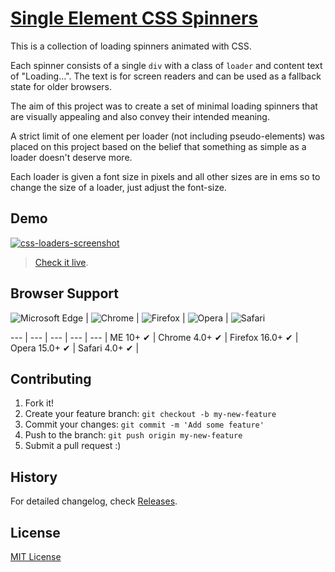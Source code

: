 # [Single Element CSS Spinners](http://projects.lukehaas.me/css-loaders)

This is a collection of loading spinners animated with CSS.

Each spinner consists of a single `div` with a class of `loader` and content text of "Loading...".
The text is for screen readers and can be used as a fallback state for older browsers.

The aim of this project was to create a set of minimal loading spinners that are visually appealing and also convey their intended meaning.

A strict limit of one element per loader (not including pseudo-elements) was placed on this project based on the belief that something as simple as a loader doesn't deserve more.

Each loader is given a font size in pixels and all other sizes are in ems so to change the size of a loader, just adjust the font-size.

## Demo

[![css-loaders-screenshot](https://raw.githubusercontent.com/lukehaas/css-loaders/step2/images/css-loaders-screenshot.jpg)](http://projects.lukehaas.me/css-loaders)

> [Check it live](http://projects.lukehaas.me/css-loaders).

## Browser Support

![Microsoft Edge](https://github.com/lukehaas/css-loaders/assets/122084921/fc5bf859-5d77-401b-9e9e-077c5cb396f8)
 | ![Chrome](https://github.com/lukehaas/css-loaders/assets/122084921/7c79c75a-968e-462a-8c35-e8975ad55d12)
 | ![Firefox](https://github.com/lukehaas/css-loaders/assets/122084921/a8667881-ac7b-4dff-b1a5-4853f2721723)
 | ![Opera](https://github.com/lukehaas/css-loaders/assets/122084921/54c61fa4-04f3-4223-a262-452f9e58b9a5)
 | ![Safari](https://github.com/lukehaas/css-loaders/assets/122084921/b791518d-eefc-4687-b705-d1c9145cf0fa)

--- | --- | --- | --- | --- |
ME 10+ ✔ | Chrome 4.0+ ✔ | Firefox 16.0+ ✔ | Opera 15.0+ ✔ | Safari 4.0+ ✔ |

## Contributing

1. Fork it!
2. Create your feature branch: `git checkout -b my-new-feature`
3. Commit your changes: `git commit -m 'Add some feature'`
4. Push to the branch: `git push origin my-new-feature`
5. Submit a pull request :)

## History

For detailed changelog, check [Releases](https://github.com/lukehaas/css-loaders/releases).

## License

[MIT License](https://github.com/lukehaas/css-loaders/blob/step2/LICENSE)

